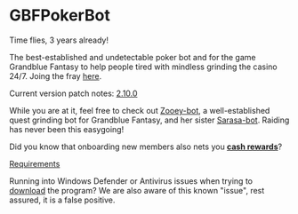 # GBFPokerBot

Time flies, 3 years already!

The  best-established and undetectable poker bot and for the game Grandblue Fantasy to help people tired with mindless grinding the casino 24/7.
Joing the fray [here](https://gbtools.azurewebsites.net/PokerBot/en/Home).

Current version patch notes: [2.10.0](https://gbtools.azurewebsites.net/PokerBot/en/Home/PatchNotes#2-10-0)

While you are at it, feel free to check out [Zooey-bot](https://github.com/Masuzu/ZooeyBot), a well-established quest grinding bot for Grandblue Fantasy, and her sister [Sarasa-bot](https://github.com/Masuzu/SarasaBot). Raiding has never been this easygoing!

Did you know that onboarding new members also nets you **[cash rewards](https://gbtools.azurewebsites.net/en/Home/AffiliateProgram)**?

[Requirements](https://gbtools.azurewebsites.net/PokerBot/en/Home/Requirements)

Running into Windows Defender or Antivirus issues when trying to [download](https://github.com/Masuzu/GBFPokerBot/releases) the program? We are also aware of this known "issue", rest assured, it is a false positive.
